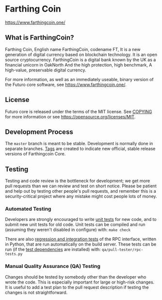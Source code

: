 Farthing Coin
===============================

https://www.farthingcoin.one/


What is FarthingCoin?
----------------


Farthing Coin, English name FarthingCoin, codename FT,
It is a new generation of digital currency based on blockchain
technology. It is an open source cryptocurrency.
FarthingCoin is a digital bank known by the UK
as a financial unicorn in OakNorth
And the high protection, high benchmark,
A high-value, preservable digital currency.



For more information, as well as an immediately useable, binary version of the
Futuro core software, see https://www.farthingcoin.one/.


License
-------

Futuro core is released under the terms of the MIT license. See [COPYING](COPYING) for more
information or see https://opensource.org/licenses/MIT.

Development Process
-------------------

The `master` branch is meant to be stable. Development is normally done in separate branches.
[Tags](https://github.com/lihua0504/Farthingcoin/tags) are created to indicate new official,
stable release versions of Farthingcoin Core.


Testing
-------

Testing and code review is the bottleneck for development; we get more pull
requests than we can review and test on short notice. Please be patient and help out by testing
other people's pull requests, and remember this is a security-critical project where any mistake might cost people
lots of money.

### Automated Testing

Developers are strongly encouraged to write [unit tests](/doc/unit-tests.md) for new code, and to
submit new unit tests for old code. Unit tests can be compiled and run
(assuming they weren't disabled in configure) with: `make check`

There are also [regression and integration tests](/qa) of the RPC interface, written
in Python, that are run automatically on the build server.
These tests can be run (if the [test dependencies](/qa) are installed) with: `qa/pull-tester/rpc-tests.py`


### Manual Quality Assurance (QA) Testing

Changes should be tested by somebody other than the developer who wrote the
code. This is especially important for large or high-risk changes. It is useful
to add a test plan to the pull request description if testing the changes is
not straightforward.

